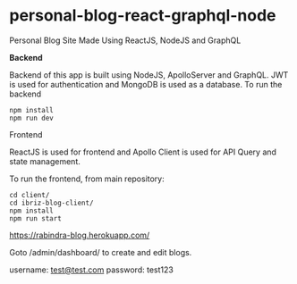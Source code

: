 # personal-blog-react-graphql-node
Personal Blog Site Made Using ReactJS, NodeJS and GraphQL

**Backend**

Backend of this app is built using NodeJS, ApolloServer and GraphQL. JWT is used for authentication and MongoDB is used as a database.
To run the backend

```
npm install
npm run dev
```

Frontend

ReactJS is used for frontend and Apollo Client is used for API Query and state management.

To run the frontend, from main repository:

```
cd client/
cd ibriz-blog-client/
npm install
npm run start

```
https://rabindra-blog.herokuapp.com/

Goto /admin/dashboard/ to create and edit blogs.

username: test@test.com
password: test123




